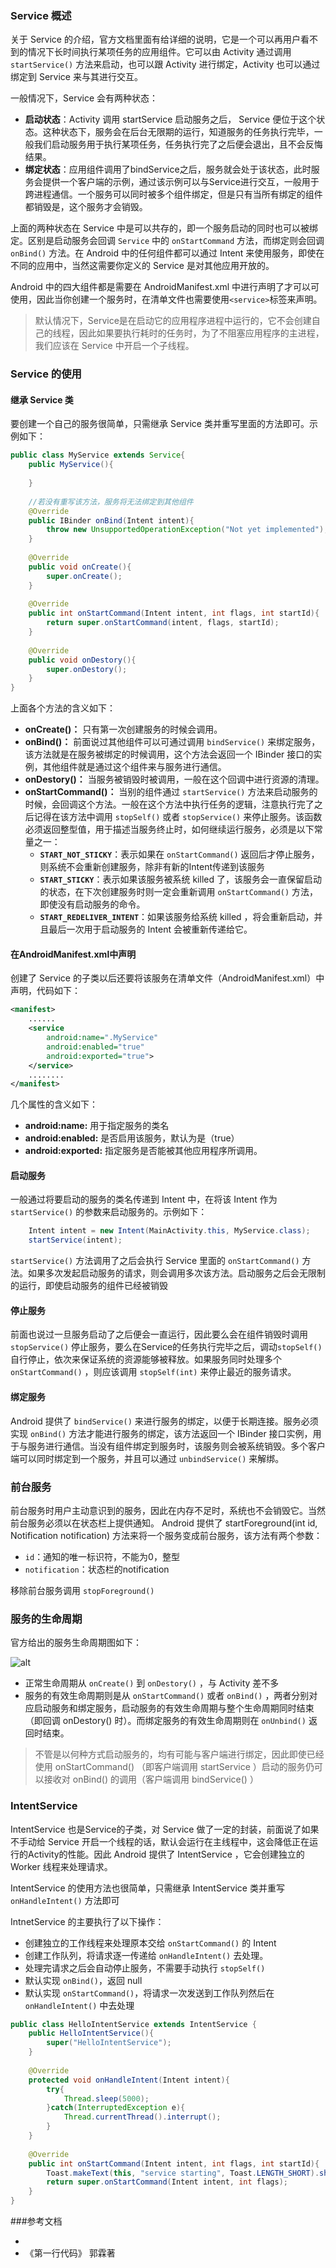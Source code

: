 ### Service 概述
关于 Service 的介绍，官方文档里面有给详细的说明，它是一个可以再用户看不到的情况下长时间执行某项任务的应用组件。它可以由 Activity 通过调用 `startService()` 方法来启动，也可以跟 Activity 进行绑定，Activity 也可以通过绑定到 Service 来与其进行交互。

一般情况下，Service 会有两种状态：
* **启动状态**：Activity 调用 startService 启动服务之后， Service 便位于这个状态。这种状态下，服务会在后台无限期的运行，知道服务的任务执行完毕，一般我们启动服务用于执行某项任务，任务执行完了之后便会退出，且不会反悔结果。
* **绑定状态**：应用组件调用了bindService之后，服务就会处于该状态，此时服务会提供一个客户端的示例，通过该示例可以与Service进行交互，一般用于跨进程通信。一个服务可以同时被多个组件绑定，但是只有当所有绑定的组件都销毁是，这个服务才会销毁。

上面的两种状态在 Service 中是可以共存的，即一个服务启动的同时也可以被绑定。区别是启动服务会回调 `Service` 中的 `onStartCommand` 方法，而绑定则会回调 `onBind()` 方法。在 Android 中的任何组件都可以通过 Intent 来使用服务，即使在不同的应用中，当然这需要你定义的 Service 是对其他应用开放的。

Android 中的四大组件都是需要在 AndroidManifest.xml 中进行声明了才可以可使用，因此当你创建一个服务时，在清单文件也需要使用` <service> `标签来声明。

>默认情况下，Service是在启动它的应用程序进程中运行的，它不会创建自己的线程，因此如果要执行耗时的任务时，为了不阻塞应用程序的主进程，我们应该在 Service 中开启一个子线程。

### Service 的使用
#### 继承 Service 类
要创建一个自己的服务很简单，只需继承 Service 类并重写里面的方法即可。示例如下：
```java
public class MyService extends Service{
	public MyService(){
	
	}
	
	//若没有重写该方法，服务将无法绑定到其他组件
	@Override
	public IBinder onBind(Intent intent){
		throw new UnsupportedOperationException("Not yet implemented");
	}
	
	@Override
	public void onCreate(){
		super.onCreate();
	}
	
	@Override
	public int onStartCommand(Intent intent, int flags, int startId){
		return super.onStartCommand(intent, flags, startId);
	}
	
	@Override
	public void onDestory(){
		super.onDestory();
	}
}

```
上面各个方法的含义如下：
* **onCreate()：** 只有第一次创建服务的时候会调用。
* **onBind()：** 前面说过其他组件可以可通过调用 `bindService()` 来绑定服务，该方法就是在服务被绑定的时候调用，这个方法会返回一个 IBinder 接口的实例，其他组件就是通过这个组件来与服务进行通信。
*  **onDestory()：** 当服务被销毁时被调用，一般在这个回调中进行资源的清理。
*   **onStartCommand()：** 当别的组件通过 `startService()` 方法来启动服务的时候，会回调这个方法。一般在这个方法中执行任务的逻辑，注意执行完了之后记得在该方法中调用 `stopSelf()` 或者 `stopService()` 来停止服务。该函数必须返回整型值，用于描述当服务终止时，如何继续运行服务，必须是以下常量之一：
    * **```START_NOT_STICKY```**：表示如果在 `onStartCommand()`  返回后才停止服务，则系统不会重新创建服务，除非有新的Intent传递到该服务
    * **```START_STICKY```**：表示如果该服务被系统 killed 了，该服务会一直保留启动的状态，在下次创建服务时则一定会重新调用 `onStartCommand()` 方法，即使没有启动服务的命令。
    * **```START_REDELIVER_INTENT```**：如果该服务给系统 killed ，将会重新启动，并且最后一次用于启动服务的 Intent 会被重新传递给它。

#### 在AndroidManifest.xml中声明
创建了 Service 的子类以后还要将该服务在清单文件（AndroidManifest.xml）中声明，代码如下：
```xml
<manifest>
    ......
    <service
    	android:name=".MyService"
    	android:enabled="true"
    	android:exported="true">
    </service>
    ........
</manifest>
```
几个属性的含义如下：
* **android:name:** 用于指定服务的类名
* **android:enabled:** 是否启用该服务，默认为是（true）
* **android:exported:** 指定服务是否能被其他应用程序所调用。

#### 启动服务
一般通过将要启动的服务的类名传递到 Intent 中，在将该 Intent 作为 `startService()` 的参数来启动服务的。示例如下：
``` java
    Intent intent = new Intent(MainActivity.this, MyService.class);
    startService(intent);
```
 `startService()` 方法调用了之后会执行 Service 里面的 `onStartCommand()` 方法。如果多次发起启动服务的请求，则会调用多次该方法。启动服务之后会无限制的运行，即使启动服务的组件已经被销毁

#### 停止服务
前面也说过一旦服务启动了之后便会一直运行，因此要么会在组件销毁时调用 ```stopService()``` 停止服务，要么在Service的任务执行完毕之后，调动```stopSelf()``` 自行停止，依次来保证系统的资源能够被释放。如果服务同时处理多个 ```onStartCommand()``` ，则应该调用 `stopSelf(int)` 来停止最近的服务请求。

#### 绑定服务
 Android 提供了 ```bindService()``` 来进行服务的绑定，以便于长期连接。服务必须实现 ```onBind()``` 方法才能进行服务的绑定，该方法返回一个 IBinder 接口实例，用于与服务进行通信。当没有组件绑定到服务时，该服务则会被系统销毁。多个客户端可以同时绑定到一个服务，并且可以通过 ```unbindService()``` 来解绑。

### 前台服务
前台服务时用户主动意识到的服务，因此在内存不足时，系统也不会销毁它。当然前台服务必须以在状态栏上提供通知。 Android 提供了 startForeground(int id,  Notification notification) 方法来将一个服务变成前台服务，该方法有两个参数：
* ```id```：通知的唯一标识符，不能为0，整型
* ```notification```：状态栏的notification 

移除前台服务调用 ```stopForeground()``` 

### 服务的生命周期
官方给出的服务生命周期图如下：

![alt](https://note.youdao.com/yws/public/resource/d51de0a5dfeb9187f65ed4baa90e9499/xmlnote/B2BB194C778642D2A403B78E7F871A65/1992)


* 正常生命周期从 ```onCreate()``` 到 ```onDestory()``` ，与 Activity 差不多
* 服务的有效生命周期则是从 ```onStartCommand()``` 或者 ```onBind()``` ，两者分别对应启动服务和绑定服务，启动服务的有效生命周期与整个生命周期同时结束（即回调 onDestory() 时）。而绑定服务的有效生命周期则在 ```onUnbind()``` 返回时结束。

>不管是以何种方式启动服务的，均有可能与客户端进行绑定，因此即使已经使用 onStartCommand() （即客户端调用 startService ）启动的服务仍可以接收对 onBind() 的调用（客户端调用 bindService() ）

### IntentService
 IntentService 也是Service的子类，对 Service 做了一定的封装，前面说了如果不手动给 Service 开启一个线程的话，默认会运行在主线程中，这会降低正在运行的Activity的性能。因此 Android 提供了 IntentService ，它会创建独立的 Worker 线程来处理请求。

 IntentService 的使用方法也很简单，只需继承 IntentService 类并重写 `onHandleIntent()` 方法即可

 IntnetService 的主要执行了以下操作：
 * 创建独立的工作线程来处理原本交给 `onStartCommand()` 的 Intent 
 * 创建工作队列，将请求逐一传递给 `onHandleIntent()` 去处理。
 * 处理完请求之后会自动停止服务，不需要手动执行 `stopSelf()`
 * 默认实现 `onBind()`，返回 null
 * 默认实现 `onStartCommand()`，将请求一次发送到工作队列然后在 `onHandleIntent()` 中去处理

```java
public class HelloIntentService extends IntentService {
    public HelloIntentService(){
        super("HelloIntentService");
    }
    
    @Override
    protected void onHandleIntent(Intent intent){
        try{
            Thread.sleep(5000);
        }catch(InterruptedException e){
            Thread.currentThread().interrupt();
        }
    }
    
    @Override
    public int onStartCommand(Intent intent, int flags, int startId){
        Toast.makeText(this, "service starting", Toast.LENGTH_SHORT).show();
        return super.onStartCommand(Intent intent, int flags);
    }
}

```



###参考文档

* [Android Developers Service]: https://developer.android.com/guide/components/services
* 《第一行代码》 郭霖著